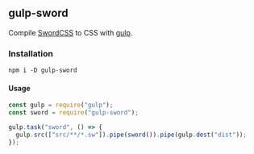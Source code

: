 ## gulp-sword

Compile [SwordCSS](https://github.com/swordcss/swordcss) to CSS with [gulp](https://github.com/gulpjs/gulp).

### Installation

`npm i -D gulp-sword`

#### Usage

```javascript
const gulp = require("gulp");
const sword = require("gulp-sword");

gulp.task("sword", () => {
  gulp.src(["src/**/*.sw"]).pipe(sword()).pipe(gulp.dest("dist"));
});
```
